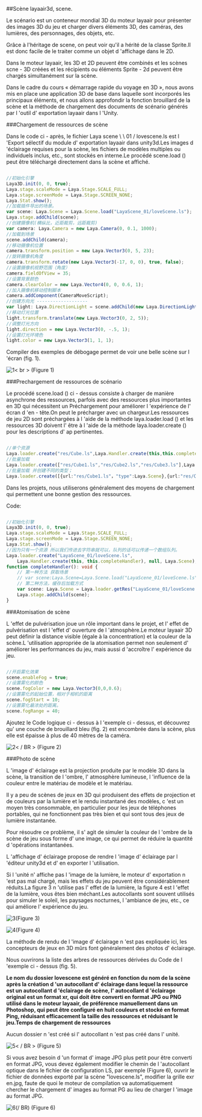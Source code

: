 ##Scène layaair3d, scene.

Le scénario est un conteneur mondial 3D du moteur layaair pour présenter des images 3D du jeu et charger divers éléments 3D, des caméras, des lumières, des personnages, des objets, etc.

Grâce à l'héritage de scene, on peut voir qu'il a hérité de la classe Sprite.Il est donc facile de le traiter comme un objet d 'affichage dans le 2D.

Dans le moteur layaair, les 3D et 2D peuvent être combinés et les scènes scne - 3D créées et les récipients ou éléments Sprite - 2d peuvent être chargés simultanément sur la scène.

Dans le cadre du cours « démarrage rapide du voyage en 3D », nous avons mis en place une application 3D de base dans laquelle sont incorporés les principaux éléments, et nous allons approfondir la fonction brouillard de la scène et la méthode de chargement des documents de scénario générés par l 'outil d' exportation layaair dans l 'Unity.

###Chargement de ressources de scène

Dans le code ci - après, le fichier Laya scene \ \ 01 / lovescene.ls est l 'Export sélectif du module d' exportation layaair dans unity3d.Les images d 'éclairage requises pour la scène, les fichiers de modèles multiples ou individuels inclus, etc., sont stockés en interne.Le procédé scene.load () peut être téléchargé directement dans la scène et affiché.


```typescript

//初始化引擎
Laya3D.init(0, 0, true);
Laya.stage.scaleMode = Laya.Stage.SCALE_FULL;
Laya.stage.screenMode = Laya.Stage.SCREEN_NONE;
Laya.Stat.show();
//加载插件导出的场景。
var scene: Laya.Scene = Laya.Scene.load("LayaScene_01/loveScene.ls");
Laya.stage.addChild(scene);
//创建摄像机(横纵比，近距裁剪，远距裁剪)
var camera: Laya.Camera = new Laya.Camera(0, 0.1, 1000);
//加载到场景
scene.addChild(camera);
//移动摄像机位置
camera.transform.position = new Laya.Vector3(0, 5, 23);
//旋转摄像机角度
camera.transform.rotate(new Laya.Vector3(-17, 0, 0), true, false);
//设置摄像机视野范围（角度）
camera.fieldOfView = 35;
//设置背景颜色
camera.clearColor = new Laya.Vector4(0, 0, 0.6, 1);
//加入摄像机移动控制脚本
camera.addComponent(CameraMoveScript);
//创建方向光 -------------------
var light: Laya.DirectionLight = scene.addChild(new Laya.DirectionLight()) as Laya.DirectionLight;
//移动灯光位置
light.transform.translate(new Laya.Vector3(0, 2, 5));
//调整灯光方向
light.direction = new Laya.Vector3(0, -.5, 1);
//设置灯光环境色
light.color = new Laya.Vector3(1, 1, 1);
```


Compiler des exemples de débogage permet de voir une belle scène sur l 'écran (fig. 1).

![1](img/1.png)< br > (Figure 1)

###Prechargement de ressources de scénario

Le procédé scene.load () ci - dessus consiste à charger de manière asynchrone des ressources, parfois avec des ressources plus importantes en 3D qui nécessitent un Préchargement pour améliorer l 'expérience de l' écran d 'en - tête.On peut le précharger avec un chargeur.Les ressources de jeu 2D sont préchargées à l 'aide de la méthode laya.loader.load () et les ressources 3D doivent l' être à l 'aide de la méthode laya.loader.create () pour les descriptions d' ap pertinentes.


```typescript

//单个资源
Laya.loader.create("res/Cube.ls",Laya.Handler.create(this,this.completeHandler));
//批量加载
Laya.loader.create(["res/Cube1.ls","res/Cube2.ls","res/Cube3.ls"],Laya.Handler.create(this,this.completeHandler));
//批量加载 并创建不同的类型；
Laya.loader.create([{url:"res/Cube1.ls"，"type":Laya.Scene},{url:"res/Cube2.lh","type":Laya.Sprite3D},{url:"res/Cube3.lm","type":Laya.MeshSprite3D}],Laya.Handler.create(this,this.completeHandler));
```


Dans les projets, nous utiliserons généralement des moyens de chargement qui permettent une bonne gestion des ressources.

Code:


```typescript

//初始化引擎
Laya3D.init(0, 0, true);
Laya.stage.scaleMode = Laya.Stage.SCALE_FULL;
Laya.stage.screenMode = Laya.Stage.SCREEN_NONE;
Laya.Stat.show();
//因为只有一个资源 所以我们传进去字符串就可以，队列的话可以传递一个数组队列。
Laya.loader.create("LayaScene_01/loveScene.ls",
    Laya.Handler.create(this, this.completeHandler), null, Laya.Scene);
function completeHandler(): void {
    // 第一种方法 获取场景
    // var scene:Laya.Scene=Laya.Scene.load("LayaScene_01/loveScene.ls");
    // 第二种方法，缓存后加载方式
    var scene: Laya.Scene = Laya.loader.getRes("LayaScene_01/loveScene.ls");
    Laya.stage.addChild(scene);
}
```


###Atomisation de scène

L 'effet de pulvérisation joue un rôle important dans le projet, et l' effet de pulvérisation est l 'effet d' ouverture de l 'atmosphère.Le moteur layaair 3D peut définir la distance visible (égale à la concentration) et la couleur de la scène.L 'utilisation appropriée de la atomisation permet non seulement d' améliorer les performances du jeu, mais aussi d 'accroître l' expérience du jeu.


```typescript

//开启雾化效果
scene.enableFog = true;
//设置雾化的颜色
scene.fogColor = new Laya.Vector3(0,0,0.6);
//设置雾化的起始位置，相对于相机的距离
scene.fogStart = 10;
//设置雾化最浓处的距离。
scene.fogRange = 40;
```


Ajoutez le Code logique ci - dessus à l 'exemple ci - dessus, et découvrez qu' une couche de brouillard bleu (fig. 2) est encombrée dans la scène, plus elle est épaisse à plus de 40 mètres de la caméra.

![2](img/2.png)< / BR > (Figure 2)

###Photo de scène

L 'image d' éclairage est la projection produite par le modèle 3D dans la scène, la transition de l 'ombre, l' atmosphère lumineuse, l 'influence de la couleur entre le matériau de modèle et le matériau.

Il y a peu de scènes de jeux en 3D qui produisent des effets de projection et de couleurs par la lumière et le rendu instantané des modèles, c 'est un moyen très consommable, en particulier pour les jeux de téléphones portables, qui ne fonctionnent pas très bien et qui sont tous des jeux de lumière instantanée.

Pour résoudre ce problème, il s' agit de simuler la couleur de l 'ombre de la scène de jeu sous forme d' une image, ce qui permet de réduire la quantité d 'opérations instantanées.

L 'affichage d' éclairage propose de rendre l 'image d' éclairage par l 'éditeur unity3d et d' en exporter l 'utilisation.

Si l 'unité n' affiche pas l 'image de la lumière, le moteur d' exportation n 'est pas mal chargé, mais les effets du jeu peuvent être considérablement réduits.La figure 3 n 'utilise pas l' effet de la lumière, la figure 4 est l 'effet de la lumière, vous êtes bien méchant.Les autocollants sont souvent utilisés pour simuler le soleil, les paysages nocturnes, l 'ambiance de jeu, etc., ce qui améliore l' expérience du jeu.

![3](img/3.png)(Figure 3)

![4](img/4.png)(Figure 4)

La méthode de rendu de l 'image d' éclairage n 'est pas expliquée ici, les concepteurs de jeux en 3D mûrs font généralement des photos d' éclairage.

Nous ouvrirons la liste des arbres de ressources dérivées du Code de l 'exemple ci - dessus (fig. 5).

**Le nom du dossier lovescene est généré en fonction du nom de la scène après la création d 'un autocollant d' éclairage dans lequel la ressource est un autocollant d 'éclairage de scène, l' autocollant d 'éclairage original est un format xr, qui doit être converti en format JPG ou PNG utilisé dans le moteur layaair, de préférence manuellement dans un Photoshop, qui peut être configuré en huit couleurs et stocké en format Ping, réduisant efficacement la taille des ressources et réduisant le jeu.Temps de chargement de ressources**

Aucun dossier n 'est créé si l' autocollant n 'est pas créé dans l' unité.

![5](img/5.png)< / BR > (Figure 5)

Si vous avez besoin d 'un format d' image JPG plus petit pour être converti en format JPG, vous devez également modifier le chemin de l 'autocollant optique dans le fichier de configuration LS, par exemple (Figure 6), ouvrir le fichier de données exporté par la scène "lovescene.ls", modifier la grille exr en.jpg, faute de quoi le moteur de compilation va automatiquement chercher le chargement d' images au format PG au lieu de charger l 'image au format JPG.

![6](img/6.png)(/ BR) (Figure 6)